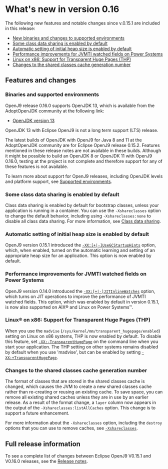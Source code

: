 <!--
* Copyright (c) 2017, 2019 IBM Corp. and others
*
* This program and the accompanying materials are made
* available under the terms of the Eclipse Public License 2.0
* which accompanies this distribution and is available at
* https://www.eclipse.org/legal/epl-2.0/ or the Apache
* License, Version 2.0 which accompanies this distribution and
* is available at https://www.apache.org/licenses/LICENSE-2.0.
*
* This Source Code may also be made available under the
* following Secondary Licenses when the conditions for such
* availability set forth in the Eclipse Public License, v. 2.0
* are satisfied: GNU General Public License, version 2 with
* the GNU Classpath Exception [1] and GNU General Public
* License, version 2 with the OpenJDK Assembly Exception [2].
*
* [1] https://www.gnu.org/software/classpath/license.html
* [2] http://openjdk.java.net/legal/assembly-exception.html
*
* SPDX-License-Identifier: EPL-2.0 OR Apache-2.0 OR GPL-2.0 WITH
* Classpath-exception-2.0 OR LicenseRef-GPL-2.0 WITH Assembly-exception
-->


# What's new in version 0.16

The following new features and notable changes since v.0.15.1 are included in this release:

- [New binaries and changes to supported environments](#binaries-and-supported-environments)
- [Some class data sharing is enabled by default](#some-class-data-sharing-is-enabled-by-default)
- [Automatic setting of initial heap size is enabled by default](#automatic-setting-of-initial-heap-size-is-enabled-by-default)
- [Performance improvements for JVMTI watched fields on Power Systems](#performance-improvements-for-jvmti-watched-fields-on-power-systems)
- [Linux on x86: Support for Transparent Huge Pages (THP)](#linux-on-x86-support-for-transparent-huge-pages-thp)
- [Changes to the shared classes cache generation number](#changes-to-the-shared-classes-cache-generation-number)



## Features and changes

### Binaries and supported environments

OpenJ9 release 0.16.0 supports OpenJDK 13, which is available from the AdoptOpenJDK community at the following link:

- [OpenJDK version 13](https://adoptopenjdk.net/archive.html?variant=openjdk13&jvmVariant=openj9)

OpenJDK 13 with Eclipse OpenJ9 is not a long term support (LTS) release.

The latest builds of OpenJDK with OpenJ9 for Java 8 and 11 at the AdoptOpenJDK community are for Eclipse OpenJ9 release 0.15.2. Features mentioned in these release notes are not available in these builds. Although it might be possible to build an OpenJDK 8 or OpenJDK 11 with OpenJ9 0.16.0, testing at the project is not complete and therefore support for any of these features is not available.

To learn more about support for OpenJ9 releases, including OpenJDK levels and platform support, see [Supported environments](openj9_support.md).

### Some class data sharing is enabled by default

Class data sharing is enabled by default for bootstrap classes, unless your application is running in a container. You can use the `-Xshareclasses` option to change the default behavior, including using `-Xshareclasses:none` to disable all class data sharing. For more information, see [Class data sharing](shrc.md).

### Automatic setting of initial heap size is enabled by default

OpenJ9 version 0.15.1 introduced the [`-XX:[+|-]UseGCStartupHints`](xxusegcstartuphints.md) option, which, when enabled, turned on the automatic learning and setting of an appropriate heap size for an application. This option is now enabled by default.

### Performance improvements for JVMTI watched fields on Power Systems

OpenJ9 version 0.14.0 introduced the [`-XX:[+|-]JITInlineWatches`](xxjitinlinewatches.md) option, which turns on JIT operations to improve the performance of JVMTI watched fields. This option, which was enabled by default in version 0.15.1, is now also supported on AIX&reg; and Linux on Power Systems&trade;.

### Linux&reg; on x86: Support for Transparent Huge Pages (THP)

When you use the `madvise` (`/sys/kernel/mm/transparent_hugepage/enabled`) setting on Linux on x86 systems, THP is now enabled by default. To disable this feature, set [`-XX:-TransparentHugePage`](xxtransparenthugepage.md) on the command line when you start your application. The THP setting on other systems remains disabled by default when you use 'madvise', but can be enabled by setting [`-XX:+TransparentHugePage`](xxtransparenthugepage.md).

### Changes to the shared classes cache generation number

The format of classes that are stored in the shared classes cache is changed, which causes the JVM to create a new shared classes cache rather than re-creating or reusing an existing cache. To save space, you can remove all existing shared caches unless they are in use by an earlier release. As a result of the format change, a `layer` column now appears in the output of the `-Xshareclasses:listAllCaches` option. This change is to support a future enhancement.

For more information about the `-Xshareclasses` option, including the `destroy` options that you can use to remove caches, see [`-Xshareclasses`](xshareclasses.md).


## Full release information

To see a complete list of changes between Eclipse OpenJ9 V0.15.1 and V0.16.0 releases, see the [Release notes](https://github.com/eclipse/openj9/blob/master/doc/release-notes/0.16/0.16.md).


<!-- ==== END OF TOPIC ==== version0.15.md ==== -->
